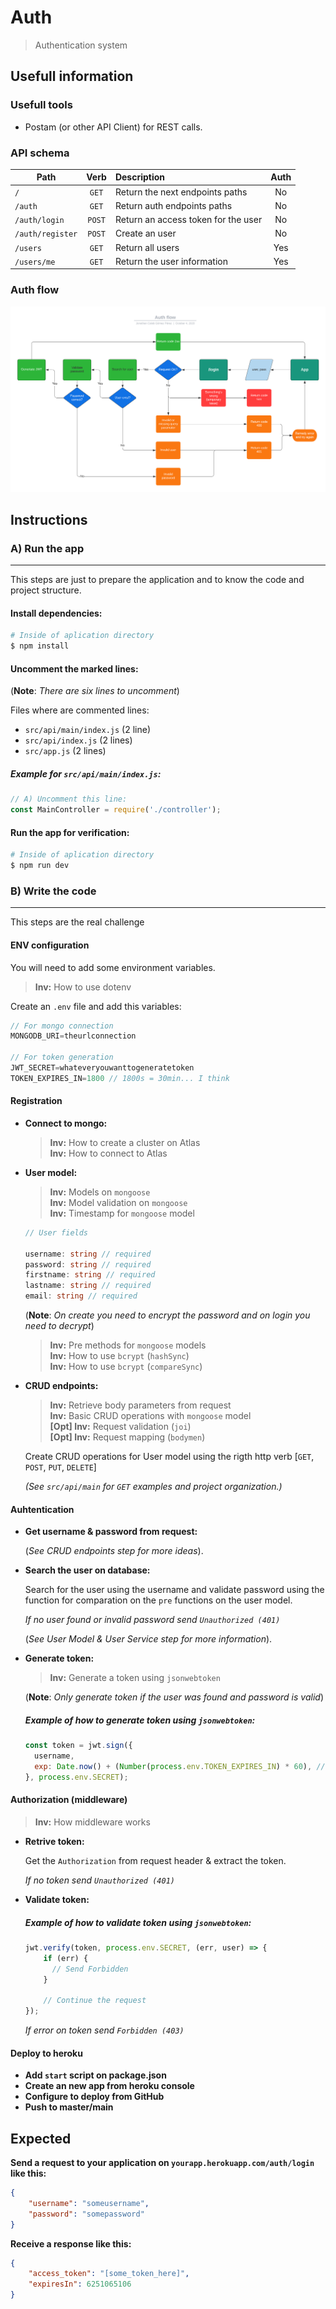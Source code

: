 # Auth
> Authentication system

## Usefull information
### Usefull tools
- Postam (or other API Client) for REST calls.
### API schema
| Path             |  Verb  | Description                                 | Auth |
| ---------------- |:------:|:------------------------------------------- |:----:|
| `/`              | `GET`  | Return the next endpoints paths             |  No  |
| `/auth`          | `GET`  | Return auth endpoints paths                 |  No  |
| `/auth/login`    | `POST` | Return an access token for the user         |  No  |
| `/auth/register` | `POST` | Create an user                              |  No  |
| `/users`         | `GET`  | Return all users                            |  Yes |
| `/users/me`      | `GET`  | Return the user information                 |  Yes |
### Auth flow
![Auth flow](./images/Auth_flowchart.png)

## Instructions
### A) Run the app
***
This steps are just to prepare the application and to know the code and project structure.
#### **Install dependencies:**
```bash
# Inside of aplication directory
$ npm install
```

#### **Uncomment the marked lines:**
(**Note**: *There are six lines to uncomment*)

Files where are commented lines:
- `src/api/main/index.js` (2 line)
- `src/api/index.js` (2 lines)
- `src/app.js` (2 lines)

##### Example for `src/api/main/index.js`:
```js
// A) Uncomment this line:
const MainController = require('./controller');
```

#### **Run the app for verification:**
```bash
# Inside of aplication directory
$ npm run dev
```

### B) Write the code
***
This steps are the real challenge
#### **ENV configuration**
You will need to add some environment variables.
> **Inv:** How to use dotenv

Create an `.env` file and add this variables:
```js
// For mongo connection
MONGODB_URI=theurlconnection

// For token generation
JWT_SECRET=whateveryouwanttogeneratetoken
TOKEN_EXPIRES_IN=1800 // 1800s = 30min... I think
```
#### **Registration**
- **Connect to mongo:**
  > **Inv:** How to create a cluster on Atlas \
  > **Inv:** How to connect to Atlas

- **User model:**
  > **Inv:** Models on `mongoose` \
  > **Inv:** Model validation on `mongoose` \
  > **Inv:** Timestamp for `mongoose` model
  ```ts
  // User fields

  username: string // required
  password: string // required
  firstname: string // required
  lastname: string // required
  email: string // required
  ```
  (**Note**: *On create you need to encrypt the password and on login you need to decrypt*)
  > **Inv:** Pre methods for `mongoose` models \
  > **Inv:** How to use `bcrypt` (`hashSync`) \
  > **Inv:** How to use `bcrypt` (`compareSync`)

- **CRUD endpoints:**
  > **Inv:** Retrieve body parameters from request \
  > **Inv:** Basic CRUD operations with `mongoose` model \
  > **[Opt] Inv:** Request validation (`joi`) \
  > **[Opt] Inv:** Request mapping (`bodymen`)

  Create CRUD operations for User model using the rigth http verb [`GET`, `POST`, `PUT`, `DELETE`]
  
  _(See `src/api/main` for `GET` examples and project organization.)_
#### **Auhtentication**
- **Get username & password from request:**

  (_See CRUD endpoints step for more ideas_).

- **Search the user on database:**

  Search for the user using the username and validate password using the function for comparation on the `pre` functions on the user model.
  
  *If no user found or invalid password send `Unauthorized (401)`* 

  (_See User Model & User Service step for more information_).

- **Generate token:**
  > **Inv:** Generate a token using `jsonwebtoken`

  (**Note**: *Only generate token if the user was found and password is valid*)

  ##### Example of how to generate token using `jsonwebtoken`:
  ```js
  const token = jwt.sign({
    username,
    exp: Date.now() + (Number(process.env.TOKEN_EXPIRES_IN) * 60), // 30min from that moment
  }, process.env.SECRET);
  ```
#### **Authorization (middleware)**
> **Inv:** How middleware works
- **Retrive token:**
  
  Get the `Authorization` from request header & extract the token.

  *If no token send `Unauthorized (401)`*

- **Validate token:**
  ##### Example of how to validate token using `jsonwebtoken`:
  ```js
  jwt.verify(token, process.env.SECRET, (err, user) => {
      if (err) {
        // Send Forbidden
      }
      
      // Continue the request
  });
  ```
  *If error on token send `Forbidden (403)`*
#### **Deploy to heroku**
- **Add `start` script on package.json**
- **Create an new app from heroku console**
- **Configure to deploy from GitHub**
- **Push to master/main**

## Expected
**Send a request to your application on `yourapp.herokuapp.com/auth/login` like this:**
```json
{
    "username": "someusername",
    "password": "somepassword"
}
```
**Receive a response like this:**
```json
{
    "access_token": "[some_token_here]",
    "expiresIn": 6251065106
}
```